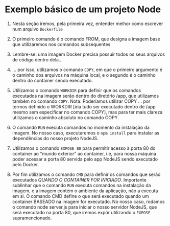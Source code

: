# Exemplo básico de um projeto Node

1. Nesta seção iremos, pela primeira vez, entender melhor 
como escrever num arquivo `Dockerfile`

2. O primeiro comando é o comando FROM, que designa a imagem base que utilizaremos nos comandos subsequentes

3. Lembre-se: uma imagem Docker precisa possuir todos os seus arquivos de código dentro dela...

4. ... por isso, utilizamos o comando `COPY`, em que o primeiro argumento é o caminho dos arquivos na máquina local, e o segundo é o caminho dentro do container sendo executado.

5. Utilizamos o comando `WORKDIR` para definir que os comandos executados na imagem serão dentro do diretório /app, que utilizamos também no comando `COPY`. Nota: Poderíamos utilizar COPY . . por termos definido o WORKDIR [iria tudo ser executado dentro de /app mesmo sem especificar no comando COPY], mas para ter mais clareza
utilizamos o caminho absoluto no comando COPY.

6. O comando `RUN` executa comandos no momento da instalação da imagem. No nosso caso, executaremos o `npm install` para
instalar as dependências do nosso projeto NodeJS.

7. Utilizamos o comando `EXPOSE 80` para permitir acesso à porta 80
do container ao "mundo exterior" ao container, i.e, para nossa máquina poder acessar a porta 80 servida pelo app NodeJS sendo executado pelo Docker.

8. Por fim utilizamos o comando `CMD` para definir os comandos que serão executados *QUANDO O CONTAINER FOR INICIADO*. Importante sublinhar que o comando `RUN` executa comandos na instalação da imagem, e a imagem contém o ambiente da aplicação, não a executa em si. O comando CMD define o que será executado quando um container BASEADO na imagem for executado. No nosso caso, rodamos o comando node server.js para iniciar o nosso servidor NodeJS, que será executado na porta 80, que iremos expôr utilizando o `EXPOSE` supramencionado. 